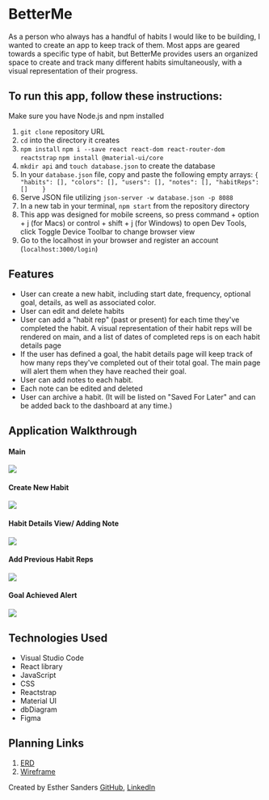 # BetterMe
As a person who always has a handful of habits I would like to be building, I wanted to create an app to keep track of them. Most apps are geared towards a specific type of habit, but BetterMe provides users an organized space to create and track many different habits simultaneously, with a visual representation of their progress. 
  

## To run this app, follow these instructions:
Make sure you have Node.js and npm installed
1. `git clone` repository URL
1. `cd` into the directory it creates
1. `npm install` `npm i --save react react-dom react-router-dom reactstrap` `npm install @material-ui/core`
1. `mkdir api` and `touch database.json` to create the database
1. In your `database.json` file, copy and paste the following empty arrays: 
    `{
        "habits": [],
        "colors": [],
        "users": [],
        "notes": [],
        "habitReps": []   
    }`
1. Serve JSON file utilizing `json-server -w database.json -p 8088`
1. In a new tab in your terminal, `npm start` from the repository directory
1. This app was designed for mobile screens, so press command + option + j (for Macs) or control + shift + j (for Windows) to open Dev Tools, click Toggle Device Toolbar to change browser view
1. Go to the localhost in your browser and register an account (`localhost:3000/login`)

## Features

* User can create a new habit, including start date, frequency, optional goal, details, as well as associated color. 
* User can edit and delete habits
* User can add a "habit rep" (past or present) for each time they've completed the habit. A visual representation of their habit reps will be rendered on main, and a list of dates of completed reps is on each habit details page
* If the user has defined a goal, the habit details page will keep track of how many reps they've completed out of their total goal. The main page will alert them when they have reached their goal.
* User can add notes to each habit.
* Each note can be edited and deleted
* User can archive a habit. (It will be listed on "Saved For Later" and can be added back to the dashboard at any time.)

## Application Walkthrough

#### Main
![](src/images/Main.png)

#### Create New Habit
![](src/images/NewHabitForm.png)

#### Habit Details View/ Adding Note
![](src/images/AddNote.png)

#### Add Previous Habit Reps
![](src/images/AddPreviousHabitRep.png)

#### Goal Achieved Alert
![](src/images/GoalAchieved.png)

## Technologies Used
* Visual Studio Code
* React library
* JavaScript
* CSS
* Reactstrap
* Material UI
* dbDiagram
* Figma

## Planning Links
1. [ERD](https://dbdiagram.io/d/5f57e94988d052352cb67029)
1. [Wireframe](https://www.figma.com/file/VADBqiGQGxrGH5Sx3XRQzE/Capstone?node-id=0%3A1)


Created by Esther Sanders [GitHub](https://github.com/estherviolin), [LinkedIn](https://www.linkedin.com/in/esthersanders23/)
